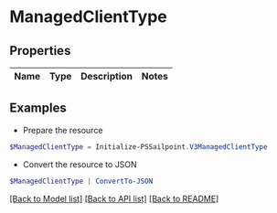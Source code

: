 # ManagedClientType
## Properties

Name | Type | Description | Notes
------------ | ------------- | ------------- | -------------

## Examples

- Prepare the resource
```powershell
$ManagedClientType = Initialize-PSSailpoint.V3ManagedClientType 
```

- Convert the resource to JSON
```powershell
$ManagedClientType | ConvertTo-JSON
```

[[Back to Model list]](../README.md#documentation-for-models) [[Back to API list]](../README.md#documentation-for-api-endpoints) [[Back to README]](../README.md)

